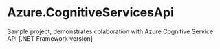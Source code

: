 # Azure.CognitiveServicesApi

 Sample project, demonstrates colaboration with Azure Cognitive Service API [.NET Framework version]
